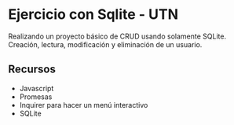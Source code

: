 # Ejercicio con Sqlite - UTN

Realizando un proyecto básico de CRUD usando solamente SQLite. Creación, lectura, modificación y eliminación de un usuario.

## Recursos

- Javascript
- Promesas
- Inquirer para hacer un menú interactivo
- SQLite